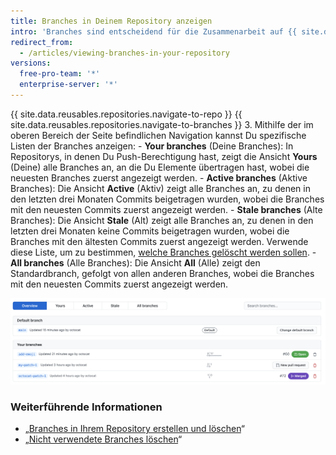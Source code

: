 ```yaml
---
title: Branches in Deinem Repository anzeigen
intro: 'Branches sind entscheidend für die Zusammenarbeit auf {{ site.data.variables.product.product_name }}. Sie lassen sich bestmöglich auf der Branches-Seite anzeigen.'
redirect_from:
  - /articles/viewing-branches-in-your-repository
versions:
  free-pro-team: '*'
  enterprise-server: '*'
---
```


{{ site.data.reusables.repositories.navigate-to-repo }}
{{ site.data.reusables.repositories.navigate-to-branches }}
3. Mithilfe der im oberen Bereich der Seite befindlichen Navigation kannst Du spezifische Listen der Branches anzeigen:
    - **Your branches** (Deine Branches): In Repositorys, in denen Du Push-Berechtigung hast, zeigt die Ansicht **Yours** (Deine) alle Branches an, an die Du Elemente übertragen hast, wobei die neuesten Branches zuerst angezeigt werden.
    - **Active branches** (Aktive Branches): Die Ansicht **Active** (Aktiv) zeigt alle Branches an, zu denen in den letzten drei Monaten Commits beigetragen wurden, wobei die Branches mit den neuesten Commits zuerst angezeigt werden.
    - **Stale branches** (Alte Branches): Die Ansicht **Stale** (Alt) zeigt alle Branches an, zu denen in den letzten drei Monaten keine Commits beigetragen wurden, wobei die Branches mit den ältesten Commits zuerst angezeigt werden. Verwende diese Liste, um zu bestimmen, [welche Branches gelöscht werden sollen](/articles/creating-and-deleting-branches-within-your-repository).
    - **All branches** (Alle Branches): Die Ansicht **All** (Alle) zeigt den Standardbranch, gefolgt von allen anderen Branches, wobei die Branches mit den neuesten Commits zuerst angezeigt werden.

![Die Branches-Seite für das Atom-Repository](/assets/images/help/branches/branches-overview-atom.png)

### Weiterführende Informationen

- „[Branches in Ihrem Repository erstellen und löschen](/articles/creating-and-deleting-branches-within-your-repository)“
- „[Nicht verwendete Branches löschen](/articles/deleting-unused-branches)“
